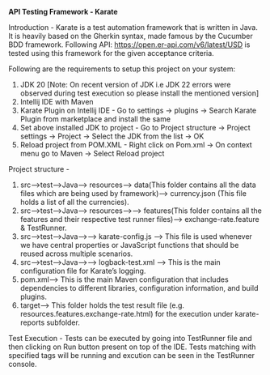 **API Testing Framework - Karate**

Introduction - Karate is a test automation framework that is written in Java. It is heavily based on the Gherkin syntax, made famous by the Cucumber BDD framework. Following API: https://open.er-api.com/v6/latest/USD is tested using this framework for the given acceptance criteria.

Following are the requirements to setup this project on your system:

1. JDK 20 [Note: On recent version of JDK i.e JDK 22 errors were observed during test execution so please install the mentioned version]
2. Intellij IDE with Maven
3. Karate Plugin on Intellij IDE - Go to settings -> plugins -> Search Karate Plugin from marketplace and install the same
4. Set above installed JDK to project - Go to Project structure -> Project settings -> Project -> Select the JDK from the list -> OK
5. Reload project from POM.XML - Right click on Pom.xml -> On context menu go to Maven -> Select Reload project

Project structure -

1. src-->test-->Java--> resources--> data(This folder contains all the data files which are being used by framework)--> currency.json (This file holds a list of all the currencies).
2. src-->test-->Java--> resources-->--> features(This folder contains all the features and their respective test runner files)--> exchange-rate.feature & TestRunner.
3. src-->test-->Java-->--> karate-config.js --> This file is used whenever we have central properties or JavaScript functions that should be reused across multiple scenarios.
4. src-->test-->Java-->--> logback-test.xml --> This is the main configuration file for Karate’s logging.
5. pom.xml-->  This is the main Maven configuration that includes dependencies to different libraries, configuration information, and build plugins.
6. target--> This folder holds the test result file (e.g. resources.features.exchange-rate.html) for the execution under karate-reports subfolder. 

Test Execution - Tests can be executed by going into TestRunner file and then clicking on Run button present on top of the IDE. Tests matching with specified tags will be running and excution can be seen in the TestRunner console.
